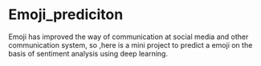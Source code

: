 # Emoji_prediciton
Emoji has improved the way of communication at social media and other communication system,
so ,here is a mini project to predict a emoji on the basis of sentiment analysis using deep learning.


